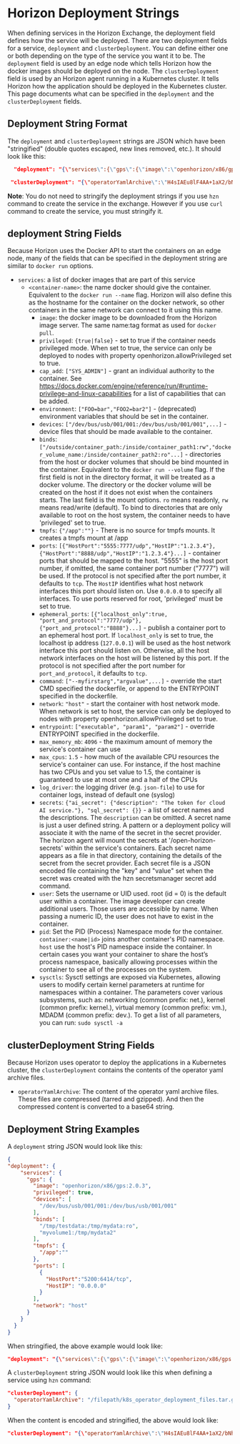
# Horizon Deployment Strings

When defining services in the Horizon Exchange, the deployment field defines how the service will be deployed. There are two deployment fields for a service, `deployment` and `clusterDeployment`. You can define either one or both depending on the type of the service you want it to be. The `deployment` field is used by an edge node which tells Horizon how the docker images should be deployed on the node. The `clusterDeployment` field is used by an Horizon agent running in a Kubernetes cluster. It tells Horizon how the application should be deployed in the Kubernetes cluster.
This page documents what can be specified in the `deployment` and the `clusterDeployment` fields.

## Deployment String Format

The `deployment` and `clusterDeployment` strings are JSON which have been "stringified" (double quotes escaped, new lines removed, etc.). It should look like this:

```json
  "deployment": "{\"services\":{\"gps\":{\"image\":\"openhorizon/x86/gps:2.0.3\",\"privileged\":true,\"devices\":[\"/dev/bus/usb/001/001:/dev/bus/usb/001/001\"],\"network\":\"host\"}}}",
 ```

```json
 "clusterDeployment": "{\"operatorYamlArchive\":\"H4sIAEu8lF4AA+1aX2/bNhDPcz4FkT4EGGZZsmxn0JuXZluxtjGcoHsMaIm2uVKiRlLO0mHffUfq..."
 ```

 **Note**: You do not need to stringify the deployment strings if you use `hzn` command to create the service in the exchange. However if you use `curl` command to create the service, you must stringify it.

## deployment String Fields

Because Horizon uses the Docker API to start the containers on an edge node, many of the fields that can be specified in the deployment string are similar to `docker run` options.

- `services`: a list of docker images that are part of this service
  - `<container-name>`: the name docker should give the container. Equivalent to the `docker run --name` flag. Horizon will also define this as the hostname for the container on the docker network, so other containers in the same network can connect to it using this name.
    - `image`: the docker image to be downloaded from the Horizon image server. The same name:tag format as used for `docker pull`.
    - `privileged`: `{true|false}` - set to true if the container needs privileged mode. When set to true, the service can only be deployed to nodes with property openhorizon.allowPrivileged set to true.
    - `cap_add`: `["SYS_ADMIN"]` - grant an individual authority to the container. See <https://docs.docker.com/engine/reference/run/#runtime-privilege-and-linux-capabilities> for a list of capabilities that can be added.
    - `environment`: `["FOO=bar","FOO2=bar2"]` - (deprecated) environment variables that should be set in the container.
    - `devices`: `["/dev/bus/usb/001/001:/dev/bus/usb/001/001",...]` - device files that should be made available to the container.
    - `binds`: `["/outside/container_path:/inside/container_path1:rw","docker_volume_name:/inside/container_path2:ro"...]` - directories from the host or docker volumes that should be bind mounted in the container. Equivalent to the `docker run --volume` flag. If the first field is not in the directory format, it will be treated as a docker volume. The directory or the docker volume will be created on the host if it does not exist when the containers starts. The last field is the mount options. `ro` means readonly, `rw` means read/write (default). To bind to directories that are only available to root on the host system, the container needs to have 'privileged' set to true.
    - `tmpfs`: `{"/app":""}` - There is no source for tmpfs mounts. It creates a tmpfs mount at /app
    - `ports`: `[{"HostPort":"5555:7777/udp","HostIP":"1.2.3.4"},{"HostPort":"8888/udp","HostIP":"1.2.3.4"}...]` -  container ports that should be mapped to the host. "5555" is the host port number, if omitted, the same container port number ("7777") will be used. If the protocol is not specified after the port number, it defaults to `tcp`. The `HostIP` identifies what host network interfaces this port should listen on. Use `0.0.0.0` to specify all interfaces. To use ports reserved for root, 'privileged' must be set to true.
    - `ephemeral_ports`: `[{"localhost_only":true, "port_and_protocol":"7777/udp"}, {"port_and_protocol":"8888"}...]` - publish a container port to an ephemeral host port. If `localhost_only` is set to true, the localhost ip address (`127.0.0.1`) will be used as the host network interface this port should listen on. Otherwise, all the host network interfaces on the host will be listened by this port. If the protocol is not specified after the port number for `port_and_protocol`, it defaults to `tcp`.
    - `command`: `["--myfirstarg","argvalue",...]` - override the start CMD specified the dockerfile, or append to the ENTRYPOINT specified in the dockerfile.
    - `network`: `"host"` - start the container with host network mode. When network is set to host, the service can only be deployed to nodes with property openhorizon.allowPrivileged set to true.
    - `entrypoint`: `["executable", "param1", "param2"]` - override ENTRYPOINT specified in the dockerfile.
    - `max_memory_mb`: `4096` - the maximum amount of memory the service's container can use
    - `max_cpus`: `1.5` - how much of the available CPU resources the service's container can use. For instance, if the host machine has two CPUs and you set value to 1.5, the container is guaranteed to use at most one and a half of the CPUs
    - `log_driver`: the logging driver (e.g. `json-file`) to use for container logs, instead of default one (syslog)
    - `secrets`: `{"ai_secret": {"description": "The token for cloud AI service."}, "sql_secret": {}}` - a list of secret names and the descriptions. The `description` can be omitted. A secret name is just a user defined string. A pattern or a deployment policy will associate it with the name of the secret in the secret provider. The horizon agent will mount the secrets at '/open-horizon-secrets' within the service's containers. Each secret name appears as a file in that directory, containing the details of the secret from the secret provider. Each secret file is a JSON encoded file containing the "key" and "value" set when the secret was created with the hzn secretsmanager secret add command.
    - `user`: Sets the username or UID used. root (id = 0) is the default user within a container. The image developer can create additional users. Those users are accessible by name. When passing a numeric ID, the user does not have to exist in the container.
    - `pid`: Set the PID (Process) Namespace mode for the container. `container:<name|id>` joins another container's PID namespace. `host` use the host's PID namespace inside the container. In certain cases you want your container to share the host’s process namespace, basically allowing processes within the container to see all of the processes on the system.
    - `sysctls`: Sysctl settings are exposed via Kubernetes, allowing users to modify certain kernel parameters at runtime for namespaces within a container. The parameters cover various subsystems, such as: networking (common prefix: net.), kernel (common prefix: kernel.), virtual memory (common prefix: vm.), MDADM (common prefix: dev.). To get a list of all parameters, you can run: `sudo sysctl -a`

## clusterDeployment String Fields

Because Horizon uses operator to deploy the applications in a Kubernetes cluster, the `clusterDeployment` contains the contents of the operator yaml archive files.

- `operatorYamlArchive`: The content of the operator yaml archive files. These files are compressed (tarred and gzipped). And then the compressed content is converted to a base64 string.

## Deployment String Examples

A `deployment` string JSON would look like this:

```json
{
"deployment": {
    "services": {
      "gps": {
        "image": "openhorizon/x86/gps:2.0.3",
        "privileged": true,
        "devices": [
          "/dev/bus/usb/001/001:/dev/bus/usb/001/001"
        ],
        "binds": [
          "/tmp/testdata:/tmp/mydata:ro",
          "myvolume1:/tmp/mydata2"
        ],
        "tmpfs": {
          "/app":""
        },
        "ports": [
          {
            "HostPort":"5200:6414/tcp",
            "HostIP": "0.0.0.0"
          }
        ],
        "network": "host"
      }
    }
  }
}
```

When stringified, the above example would look like:

```json
"deployment": "{\"services\":{\"gps\":{\"image\":\"openhorizon/x86/gps:2.0.3\",\"privileged\":true,\"devices\":[\"/dev/bus/usb/001/001:/dev/bus/usb/001/001\"],\"binds\":[\"/tmp/testdata:/tmp/mydata:ro\",\"myvolume1:/tmp/mydata2\"],\"tmpfs\":{\"/app\":\"\"},\"ports\":[{\"HostPort\":\"5200:6414/tcp\",\"HostIP\":\"0.0.0.0\"}]}}}"
```

A `clusterDeployment` string JSON would look like this when defining a service using `hzn` command:

```json
"clusterDeployment": {
  "operatorYamlArchive": "/filepath/k8s_operator_deployment_files.tar.gz"
}
```

When the content is encoded and stringified, the above would look like:

```json
"clusterDeployment": "{\"operatorYamlArchive\":\"H4sIAEu8lF4AA+1aX2/bNhDPcz4FkT4EGGZZsmxn0JuXZluxtjGcoHsMaIm2uVKiRlLO0mHffUfqjyVXkZLNcTCUvxeLR/J4vDse7yQ7w4ikjD8MT14OLuBi4ppfwP6vefb86Xji+ZOL6fjE9byRNz1BkxeUqUImFRYInQjOVde4vv7..."

```
